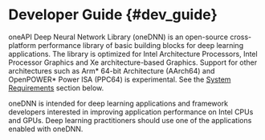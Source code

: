 Developer Guide {#dev_guide}
============================

oneAPI Deep Neural Network Library (oneDNN) is an open-source cross-platform
performance library of basic building blocks for deep learning applications.
The library is optimized for Intel Architecture Processors, Intel Processor
Graphics and Xe architecture-based Graphics. Support for other architectures
such as Arm\* 64-bit Architecture (AArch64) and OpenPOWER\* Power ISA (PPC64)
is experimental.
See the [System Requirements](#system-requirements) section below.

oneDNN is intended for deep learning applications and framework
developers interested in improving application performance
on Intel CPUs and GPUs. Deep learning practitioners should use one of the
applications enabled with oneDNN.
